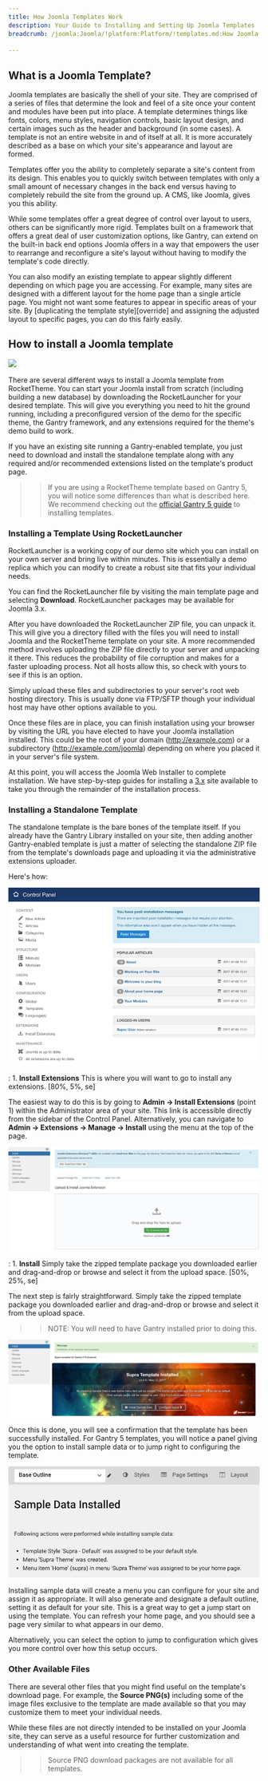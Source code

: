 ```yaml
---
title: How Joomla Templates Work
description: Your Guide to Installing and Setting Up Joomla Templates
breadcrumb: /joomla:Joomla/!platform:Platform/!templates.md:How Joomla Templates Work

---
```


What is a Joomla Template?
-----

Joomla templates are basically the shell of your site. They are comprised of a series of files that determine the look and feel of a site once your content and modules have been put into place. A template determines things like fonts, colors, menu styles, navigation controls, basic layout design, and certain images such as the header and background (in some cases). A template is not an entire website in and of itself at all. It is more accurately described as a base on which your site's appearance and layout are formed.

Templates offer you the ability to completely separate a site's content from its design. This enables you to quickly switch between templates with only a small amount of necessary changes in the back end versus having to completely rebuild the site from the ground up. A CMS, like Joomla, gives you this ability.

While some templates offer a great degree of control over layout to users, others can be significantly more rigid. Templates built on a framework that offers a great deal of user customization options, like Gantry, can extend on the built-in back end options Joomla offers in a way that empowers the user to rearrange and reconfigure a site's layout without having to modify the template's code directly.

You can also modify an existing template to appear slightly different depending on which page you are accessing. For example, many sites are designed with a different layout for the home page than a single article page. You might not want some features to appear in specific areas of your site. By [duplicating the template style][override] and assigning the adjusted layout to specific pages, you can do this fairly easily.

How to install a Joomla template
-----

![](downloads.jpeg)

There are several different ways to install a Joomla template from RocketTheme. You can start your Joomla install from scratch (including building a new database) by downloading the RocketLauncher for your desired template. This will give you everything you need to hit the ground running, including a preconfigured version of the demo for the specific theme, the Gantry framework, and any extensions required for the theme's demo build to work. 

If you have an existing site running a Gantry-enabled template, you just need to download and install the standalone template along with any required and/or recommended extensions listed on the template's product page.

>> If you are using a RocketTheme template based on Gantry 5, you will notice some differences than what is described here. We recommend checking out the [official Gantry 5 guide](http://docs.gantry.org/gantry5/basics/installation#installing-a-gantry-theme) to installing templates.

### Installing a Template Using RocketLauncher

RocketLauncher is a working copy of our demo site which you can install on your own server and bring live within minutes. This is essentially a demo replica which you can modify to create a robust site that fits your individual needs.

You can find the RocketLauncher file by visiting the main template page and selecting **Download**. RocketLauncher packages may be available for Joomla 3.x.

After you have downloaded the RocketLauncher ZIP file, you can unpack it. This will give you a directory filled with the files you will need to install Joomla and the RocketTheme template on your site. A more recommended method involves uploading the ZIP file directly to your server and unpacking it there. This reduces the probability of file corruption and makes for a faster uploading process. Not all hosts allow this, so check with yours to see if this is an option.

Simply upload these files and subdirectories to your server's root web hosting directory. This is usually done via FTP/SFTP though your individual host may have other options available to you. 

Once these files are in place, you can finish installation using your browser by visiting the URL you have elected to have your Joomla installation installed. This could be the root of your domain (http://example.com) or a subdirectory (http://example.com/joomla) depending on where you placed it in your server's file system.

At this point, you will access the Joomla Web Installer to complete installation. We have step-by-step guides for installing a [3.x][joomla3x] site available to take you through the remainder of the installation process.

### Installing a Standalone Template

The standalone template is the bare bones of the template itself. If you already have the Gantry Library installed on your site, then adding another Gantry-enabled template is just a matter of selecting the standalone ZIP file from the template's downloads page and uploading it via the administrative extensions uploader.

Here's how:

![](assets/template_install_1.jpeg)

:   1. **Install Extensions** This is where you will want to go to install any extensions. [80%, 5%, se]

The easiest way to do this is by going to **Admin → Install Extensions** (point 1) within the Administrator area of your site. This link is accessible directly from the sidebar of the Control Panel. Alternatively, you can navigate to **Admin → Extensions → Manage → Install** using the menu at the top of the page.

![](assets/template_install_2.jpeg)

:   1. **Install** Simply take the zipped template package you downloaded earlier and drag-and-drop or browse and select it from the upload space. [50%, 25%, se]

The next step is fairly straightforward. Simply take the zipped template package you downloaded earlier and drag-and-drop or browse and select it from the upload space.

>> NOTE: You will need to have Gantry installed prior to doing this.

![](assets/template_install_3.jpeg)

Once this is done, you will see a confirmation that the template has been successfully installed. For Gantry 5 templates, you will notice a panel giving you the option to install sample data or to jump right to configuring the template. 

![](assets/template_install_4.jpeg)

Installing sample data will create a menu you can configure for your site and assign it as appropriate. It will also generate and designate a default outline, setting it as default for your site. This is a great way to get a jump start on using the template. You can refresh your home page, and you should see a page very similar to what appears in our demo.

Alternatively, you can select the option to jump to configuration which gives you more control over how this setup occurs.

### Other Available Files

There are several other files that you might find useful on the template's download page. For example, the **Source PNG(s)** including some of the image files exclusive to the template are made available so that you may customize them to meet your individual needs.

While these files are not directly intended to be installed on your Joomla site, they can serve as a useful resource for further customization and understanding of what went into creating the template.

>> Source PNG download packages are not available for all templates.

[joomla3x]: install_joomla_3x.md